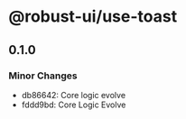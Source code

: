 # @robust-ui/use-toast

## 0.1.0

### Minor Changes

- db86642: Core logic evolve
- fddd9bd: Core Logic Evolve

